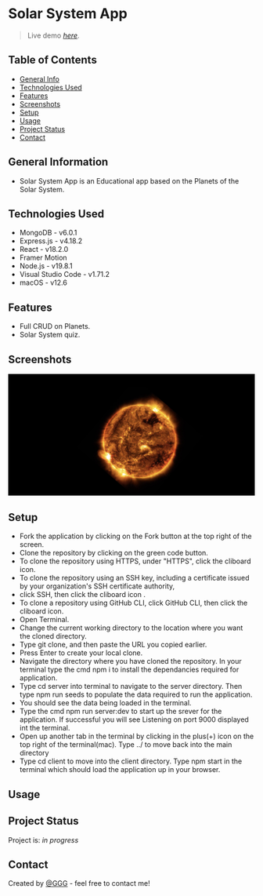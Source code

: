 # Solar System App
> Live demo [_here_](https://www.example.com). <!-- If you have the project hosted somewhere, include the link here. -->

## Table of Contents
* [General Info](#general-information)
* [Technologies Used](#technologies-used)
* [Features](#features)
* [Screenshots](#screenshots)
* [Setup](#setup)
* [Usage](#usage)
* [Project Status](#project-status)
* [Contact](#contact)
<!-- * [License](#license) -->

## General Information
- Solar System App is an Educational app based on the Planets of the Solar System. 

## Technologies Used
- MongoDB -  v6.0.1
- Express.js - v4.18.2
- React - v18.2.0
- Framer Motion
- Node.js - v19.8.1
- Visual Studio Code - v1.71.2
- macOS - v12.6

## Features

- Full CRUD on Planets.
- Solar System quiz.

## Screenshots
![Example screenshot](./screenshots/sun_home_page.png)
<!-- ![Example screenshot](./screenshots/shopska_salad.png) -->
<!-- If you have screenshots you'd like to share, include them here. -->

## Setup

<!-- Proceed to describe how to install / get started with the project. -->
- Fork the application by clicking on the Fork button at the top right of the screen.
- Clone the repository by clicking on the green code button.
- To clone the repository using HTTPS, under "HTTPS", click the cliboard icon.
- To clone the repository using an SSH key, including a certificate issued by your organization's SSH certificate authority, 
- click SSH, then click the cliboard icon .
- To clone a repository using GitHub CLI, click GitHub CLI, then click the cliboard icon.
- Open Terminal.
- Change the current working directory to the location where you want the cloned directory.
- Type git clone, and then paste the URL you copied earlier.
- Press Enter to create your local clone.
- Navigate the directory where you have cloned the repository. In your terminal type the cmd npm i to install the dependancies required for application.      
- Type cd server into terminal to navigate to the server directory. Then type npm run seeds to populate the data required to run the application.
- You should see the data being loaded in the terminal.
- Type the cmd npm run server:dev to start up the srever for the application. If successful you will see Listening on port 9000 displayed int the terminal.
- Open up another tab in the terminal by clicking in the plus(+) icon on the top right of the terminal(mac). Type ../ to move back into the main directory
- Type cd client to move into the client directory. Type npm start in the terminal which should load the application up in your browser.


## Usage
<!-- How does one go about using it? -->


## Project Status
Project is: _in progress_ 

## Contact
Created by [@GGG](http://3gbg.s3-website.eu-west-2.amazonaws.com/#intro) - feel free to contact me!



